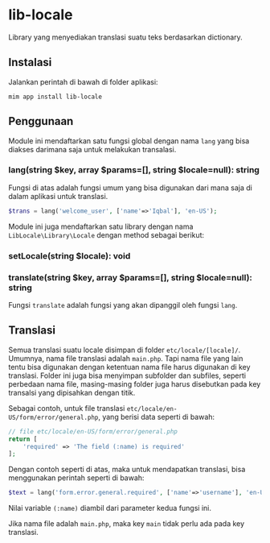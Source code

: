 # lib-locale


Library yang menyediakan translasi suatu teks berdasarkan dictionary.

## Instalasi

Jalankan perintah di bawah di folder aplikasi:

```
mim app install lib-locale
```

## Penggunaan

Module ini mendaftarkan satu fungsi global dengan nama `lang` yang bisa diakses
darimana saja untuk melakukan transalasi.

### lang(string $key, array $params=[], string $locale=null): string

Fungsi di atas adalah fungsi umum yang bisa digunakan dari mana saja di dalam
aplikasi untuk translasi.

```php
$trans = lang('welcome_user', ['name'=>'Iqbal'], 'en-US');
```

Module ini juga mendaftarkan satu library dengan nama `LibLocale\Library\Locale` dengan
method sebagai berikut:

### setLocale(string $locale): void
### translate(string $key, array $params=[], string $locale=null): string

Fungsi `translate` adalah fungsi yang akan dipanggil oleh fungsi `lang`.

## Translasi

Semua translasi suatu locale disimpan di folder `etc/locale/[locale]/`. Umumnya, nama
file translasi adalah `main.php`. Tapi nama file yang lain tentu bisa digunakan dengan
ketentuan nama file harus digunakan di key translasi. Folder ini juga bisa menyimpan
subfolder dan subfiles, seperti perbedaan nama file, masing-masing folder juga harus
disebutkan pada key transalsi yang dipisahkan dengan titik.

Sebagai contoh, untuk file translasi `etc/locale/en-US/form/error/general.php`, yang 
berisi data seperti di bawah:

```php
// file etc/locale/en-US/form/error/general.php
return [
    'required' => 'The field (:name) is required'
];
```

Dengan contoh seperti di atas, maka untuk mendapatkan translasi, bisa menggunakan
perintah seperti di bawah:

```php
$text = lang('form.error.general.required', ['name'=>'username'], 'en-US');
```

Nilai variable `(:name)` diambil dari parameter kedua fungsi ini.

Jika nama file adalah `main.php`, maka key `main` tidak perlu ada pada key translasi.